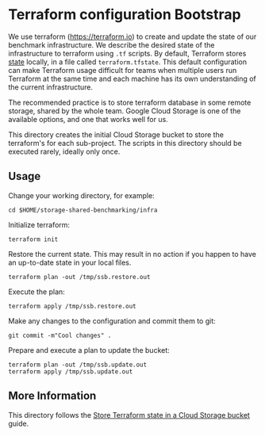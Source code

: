 # Terraform configuration Bootstrap

We use terraform (https://terraform.io) to create and update the state of our
benchmark infrastructure. We describe the desired state of the infrastructure
to terraform using `.tf` scripts. By default, Terraform stores [state][tf-state]
locally, in a file called `terraform.tfstate`. This default configuration can
make Terraform usage difficult for teams when multiple users run Terraform at
the same time and each machine has its own understanding of the current
infrastructure.

The recommended practice is to store terraform database in some remote storage,
shared by the whole team. Google Cloud Storage is one of the available options,
and one that works well for us.

This directory creates the initial Cloud Storage bucket to store the terraform's
for each sub-project. The scripts in this directory should be executed rarely,
ideally only once.

## Usage

Change your working directory, for example:

```shell
cd $HOME/storage-shared-benchmarking/infra
```

Initialize terraform:

```shell
terraform init
```

Restore the current state. This may result in no action if you happen to have
an up-to-date state in your local files.


```shell
terraform plan -out /tmp/ssb.restore.out
```

Execute the plan:

```shell
terraform apply /tmp/ssb.restore.out
```

Make any changes to the configuration and commit them to git:

```shell
git commit -m"Cool changes" .
```

Prepare and execute a plan to update the bucket:

```shell
terraform plan -out /tmp/ssb.update.out
terraform apply /tmp/ssb.update.out
```

## More Information

This directory follows the [Store Terraform state in a Cloud Storage bucket]
guide.

[tf-state]: https://www.terraform.io/docs/state/
[Store Terraform state in a Cloud Storage bucket]: https://cloud.google.com/docs/terraform/resource-management/store-state

